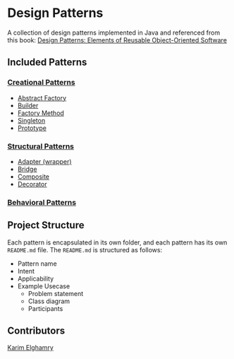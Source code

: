 # Design Patterns

A collection of design patterns implemented in Java and referenced from this book: [Design Patterns: Elements of Reusable Object-Oriented Software](https://www.amazon.com/Design-Patterns-Elements-Reusable-Object-Oriented/dp/0201633612)

## Included Patterns

### [Creational Patterns](./creational/)

- [Abstract Factory](./creational/abstract_factory)
- [Builder](./creational/builder)
- [Factory Method](./creational/factory_method)
- [Singleton](./creational/singleton)
- [Prototype](./creational/prototype)

### [Structural Patterns](./structural)

- [Adapter (wrapper)](./structural/adapter)
- [Bridge](./structural/bridge)
- [Composite](./structural/composite)
- [Decorator](./structural/decorator)

### [Behavioral Patterns](./behavioral)

## Project Structure

Each pattern is encapsulated in its own folder, and each pattern has its own `README.md` file. The `README.md` is structured as follows:

- Pattern name
- Intent
- Applicability
- Example Usecase
  - Problem statement
  - Class diagram
  - Participants

## Contributors

[Karim Elghamry](https://github.com/KarimElghamry)
